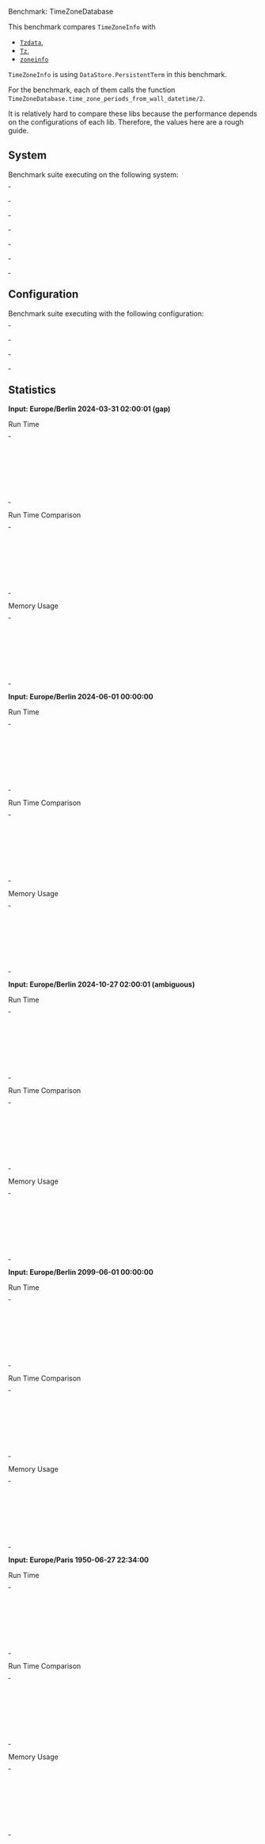 Benchmark: TimeZoneDatabase

This benchmark compares `TimeZoneInfo` with
- [`Tzdata`](https://github.com/lau/tzdata),
- [`Tz`](https://github.com/mathieuprog/tz),
- [`zoneinfo`](https://github.com/smartrent/zoneinfo)

`TimeZoneInfo` is using `DataStore.PersistentTerm` in this benchmark.

For the benchmark, each of them calls the function
`TimeZoneDatabase.time_zone_periods_from_wall_datetime/2`.

It is relatively hard to compare these libs because the performance depends on
the configurations of each lib. Therefore, the values here are a rough guide.


## System

Benchmark suite executing on the following system:

<table style="width: 1%">
  <tr>
    <th style="width: 1%; white-space: nowrap">Operating System</th>
    <td>macOS</td>
  </tr><tr>
    <th style="white-space: nowrap">CPU Information</th>
    <td style="white-space: nowrap">Apple M1</td>
  </tr><tr>
    <th style="white-space: nowrap">Number of Available Cores</th>
    <td style="white-space: nowrap">8</td>
  </tr><tr>
    <th style="white-space: nowrap">Available Memory</th>
    <td style="white-space: nowrap">16 GB</td>
  </tr><tr>
    <th style="white-space: nowrap">Elixir Version</th>
    <td style="white-space: nowrap">1.14.4</td>
  </tr><tr>
    <th style="white-space: nowrap">Erlang Version</th>
    <td style="white-space: nowrap">26.0</td>
  </tr>
</table>

## Configuration

Benchmark suite executing with the following configuration:

<table style="width: 1%">
  <tr>
    <th style="width: 1%">:time</th>
    <td style="white-space: nowrap">10 s</td>
  </tr><tr>
    <th>:parallel</th>
    <td style="white-space: nowrap">1</td>
  </tr><tr>
    <th>:warmup</th>
    <td style="white-space: nowrap">2 s</td>
  </tr>
</table>

## Statistics



__Input: Europe/Berlin 2024-03-31 02:00:01 (gap)__

Run Time

<table style="width: 1%">
  <tr>
    <th>Name</th>
    <th style="text-align: right">IPS</th>
    <th style="text-align: right">Average</th>
    <th style="text-align: right">Devitation</th>
    <th style="text-align: right">Median</th>
    <th style="text-align: right">99th&nbsp;%</th>
  </tr>

  <tr>
    <td style="white-space: nowrap">time_zone_info</td>
    <td style="white-space: nowrap; text-align: right">3.02 M</td>
    <td style="white-space: nowrap; text-align: right">0.33 &micro;s</td>
    <td style="white-space: nowrap; text-align: right">&plusmn;9679.84%</td>
    <td style="white-space: nowrap; text-align: right">0.29 &micro;s</td>
    <td style="white-space: nowrap; text-align: right">0.42 &micro;s</td>
  </tr>

  <tr>
    <td style="white-space: nowrap">tz</td>
    <td style="white-space: nowrap; text-align: right">2.13 M</td>
    <td style="white-space: nowrap; text-align: right">0.47 &micro;s</td>
    <td style="white-space: nowrap; text-align: right">&plusmn;5938.13%</td>
    <td style="white-space: nowrap; text-align: right">0.42 &micro;s</td>
    <td style="white-space: nowrap; text-align: right">0.58 &micro;s</td>
  </tr>

  <tr>
    <td style="white-space: nowrap">tzdata</td>
    <td style="white-space: nowrap; text-align: right">0.0197 M</td>
    <td style="white-space: nowrap; text-align: right">50.79 &micro;s</td>
    <td style="white-space: nowrap; text-align: right">&plusmn;14.47%</td>
    <td style="white-space: nowrap; text-align: right">47.91 &micro;s</td>
    <td style="white-space: nowrap; text-align: right">68.00 &micro;s</td>
  </tr>

  <tr>
    <td style="white-space: nowrap">zoninfo</td>
    <td style="white-space: nowrap; text-align: right">0.00513 M</td>
    <td style="white-space: nowrap; text-align: right">194.87 &micro;s</td>
    <td style="white-space: nowrap; text-align: right">&plusmn;50.26%</td>
    <td style="white-space: nowrap; text-align: right">183.87 &micro;s</td>
    <td style="white-space: nowrap; text-align: right">544.32 &micro;s</td>
  </tr>

</table>


Run Time Comparison

<table style="width: 1%">
  <tr>
    <th>Name</th>
    <th style="text-align: right">IPS</th>
    <th style="text-align: right">Slower</th>
  <tr>
    <td style="white-space: nowrap">time_zone_info</td>
    <td style="white-space: nowrap;text-align: right">3.02 M</td>
    <td>&nbsp;</td>
  </tr>

  <tr>
    <td style="white-space: nowrap">tz</td>
    <td style="white-space: nowrap; text-align: right">2.13 M</td>
    <td style="white-space: nowrap; text-align: right">1.42x</td>
  </tr>

  <tr>
    <td style="white-space: nowrap">tzdata</td>
    <td style="white-space: nowrap; text-align: right">0.0197 M</td>
    <td style="white-space: nowrap; text-align: right">153.26x</td>
  </tr>

  <tr>
    <td style="white-space: nowrap">zoninfo</td>
    <td style="white-space: nowrap; text-align: right">0.00513 M</td>
    <td style="white-space: nowrap; text-align: right">587.98x</td>
  </tr>

</table>



Memory Usage

<table style="width: 1%">
  <tr>
    <th>Name</th>
    <th style="text-align: right">Average</th>
    <th style="text-align: right">Factor</th>
  </tr>
  <tr>
    <td style="white-space: nowrap">time_zone_info</td>
    <td style="white-space: nowrap">0.55 KB</td>
    <td>&nbsp;</td>
  </tr>
    <tr>
    <td style="white-space: nowrap">tz</td>
    <td style="white-space: nowrap">1.40 KB</td>
    <td>2.56x</td>
  </tr>
    <tr>
    <td style="white-space: nowrap">tzdata</td>
    <td style="white-space: nowrap">111.52 KB</td>
    <td>203.91x</td>
  </tr>
    <tr>
    <td style="white-space: nowrap">zoninfo</td>
    <td style="white-space: nowrap">23.61 KB</td>
    <td>43.17x</td>
  </tr>
</table>



__Input: Europe/Berlin 2024-06-01 00:00:00__

Run Time

<table style="width: 1%">
  <tr>
    <th>Name</th>
    <th style="text-align: right">IPS</th>
    <th style="text-align: right">Average</th>
    <th style="text-align: right">Devitation</th>
    <th style="text-align: right">Median</th>
    <th style="text-align: right">99th&nbsp;%</th>
  </tr>

  <tr>
    <td style="white-space: nowrap">tz</td>
    <td style="white-space: nowrap; text-align: right">4.47 M</td>
    <td style="white-space: nowrap; text-align: right">0.22 &micro;s</td>
    <td style="white-space: nowrap; text-align: right">&plusmn;18839.94%</td>
    <td style="white-space: nowrap; text-align: right">0.167 &micro;s</td>
    <td style="white-space: nowrap; text-align: right">0.29 &micro;s</td>
  </tr>

  <tr>
    <td style="white-space: nowrap">time_zone_info</td>
    <td style="white-space: nowrap; text-align: right">2.90 M</td>
    <td style="white-space: nowrap; text-align: right">0.34 &micro;s</td>
    <td style="white-space: nowrap; text-align: right">&plusmn;11831.89%</td>
    <td style="white-space: nowrap; text-align: right">0.29 &micro;s</td>
    <td style="white-space: nowrap; text-align: right">0.42 &micro;s</td>
  </tr>

  <tr>
    <td style="white-space: nowrap">tzdata</td>
    <td style="white-space: nowrap; text-align: right">0.0593 M</td>
    <td style="white-space: nowrap; text-align: right">16.86 &micro;s</td>
    <td style="white-space: nowrap; text-align: right">&plusmn;56.33%</td>
    <td style="white-space: nowrap; text-align: right">16.66 &micro;s</td>
    <td style="white-space: nowrap; text-align: right">20.08 &micro;s</td>
  </tr>

  <tr>
    <td style="white-space: nowrap">zoninfo</td>
    <td style="white-space: nowrap; text-align: right">0.00502 M</td>
    <td style="white-space: nowrap; text-align: right">199.28 &micro;s</td>
    <td style="white-space: nowrap; text-align: right">&plusmn;52.47%</td>
    <td style="white-space: nowrap; text-align: right">186.29 &micro;s</td>
    <td style="white-space: nowrap; text-align: right">597.80 &micro;s</td>
  </tr>

</table>


Run Time Comparison

<table style="width: 1%">
  <tr>
    <th>Name</th>
    <th style="text-align: right">IPS</th>
    <th style="text-align: right">Slower</th>
  <tr>
    <td style="white-space: nowrap">tz</td>
    <td style="white-space: nowrap;text-align: right">4.47 M</td>
    <td>&nbsp;</td>
  </tr>

  <tr>
    <td style="white-space: nowrap">time_zone_info</td>
    <td style="white-space: nowrap; text-align: right">2.90 M</td>
    <td style="white-space: nowrap; text-align: right">1.54x</td>
  </tr>

  <tr>
    <td style="white-space: nowrap">tzdata</td>
    <td style="white-space: nowrap; text-align: right">0.0593 M</td>
    <td style="white-space: nowrap; text-align: right">75.34x</td>
  </tr>

  <tr>
    <td style="white-space: nowrap">zoninfo</td>
    <td style="white-space: nowrap; text-align: right">0.00502 M</td>
    <td style="white-space: nowrap; text-align: right">890.32x</td>
  </tr>

</table>



Memory Usage

<table style="width: 1%">
  <tr>
    <th>Name</th>
    <th style="text-align: right">Average</th>
    <th style="text-align: right">Factor</th>
  </tr>
  <tr>
    <td style="white-space: nowrap">tz</td>
    <td style="white-space: nowrap">0.31 KB</td>
    <td>&nbsp;</td>
  </tr>
    <tr>
    <td style="white-space: nowrap">time_zone_info</td>
    <td style="white-space: nowrap">0.44 KB</td>
    <td>1.4x</td>
  </tr>
    <tr>
    <td style="white-space: nowrap">tzdata</td>
    <td style="white-space: nowrap">2.21 KB</td>
    <td>7.08x</td>
  </tr>
    <tr>
    <td style="white-space: nowrap">zoninfo</td>
    <td style="white-space: nowrap">22.50 KB</td>
    <td>72.0x</td>
  </tr>
</table>



__Input: Europe/Berlin 2024-10-27 02:00:01 (ambiguous)__

Run Time

<table style="width: 1%">
  <tr>
    <th>Name</th>
    <th style="text-align: right">IPS</th>
    <th style="text-align: right">Average</th>
    <th style="text-align: right">Devitation</th>
    <th style="text-align: right">Median</th>
    <th style="text-align: right">99th&nbsp;%</th>
  </tr>

  <tr>
    <td style="white-space: nowrap">tz</td>
    <td style="white-space: nowrap; text-align: right">5.45 M</td>
    <td style="white-space: nowrap; text-align: right">0.184 &micro;s</td>
    <td style="white-space: nowrap; text-align: right">&plusmn;12927.87%</td>
    <td style="white-space: nowrap; text-align: right">0.125 &micro;s</td>
    <td style="white-space: nowrap; text-align: right">0.29 &micro;s</td>
  </tr>

  <tr>
    <td style="white-space: nowrap">time_zone_info</td>
    <td style="white-space: nowrap; text-align: right">2.89 M</td>
    <td style="white-space: nowrap; text-align: right">0.35 &micro;s</td>
    <td style="white-space: nowrap; text-align: right">&plusmn;10827.48%</td>
    <td style="white-space: nowrap; text-align: right">0.29 &micro;s</td>
    <td style="white-space: nowrap; text-align: right">0.42 &micro;s</td>
  </tr>

  <tr>
    <td style="white-space: nowrap">tzdata</td>
    <td style="white-space: nowrap; text-align: right">0.0559 M</td>
    <td style="white-space: nowrap; text-align: right">17.88 &micro;s</td>
    <td style="white-space: nowrap; text-align: right">&plusmn;35.25%</td>
    <td style="white-space: nowrap; text-align: right">17.04 &micro;s</td>
    <td style="white-space: nowrap; text-align: right">30.08 &micro;s</td>
  </tr>

  <tr>
    <td style="white-space: nowrap">zoninfo</td>
    <td style="white-space: nowrap; text-align: right">0.00518 M</td>
    <td style="white-space: nowrap; text-align: right">192.95 &micro;s</td>
    <td style="white-space: nowrap; text-align: right">&plusmn;42.66%</td>
    <td style="white-space: nowrap; text-align: right">183.70 &micro;s</td>
    <td style="white-space: nowrap; text-align: right">457.42 &micro;s</td>
  </tr>

</table>


Run Time Comparison

<table style="width: 1%">
  <tr>
    <th>Name</th>
    <th style="text-align: right">IPS</th>
    <th style="text-align: right">Slower</th>
  <tr>
    <td style="white-space: nowrap">tz</td>
    <td style="white-space: nowrap;text-align: right">5.45 M</td>
    <td>&nbsp;</td>
  </tr>

  <tr>
    <td style="white-space: nowrap">time_zone_info</td>
    <td style="white-space: nowrap; text-align: right">2.89 M</td>
    <td style="white-space: nowrap; text-align: right">1.88x</td>
  </tr>

  <tr>
    <td style="white-space: nowrap">tzdata</td>
    <td style="white-space: nowrap; text-align: right">0.0559 M</td>
    <td style="white-space: nowrap; text-align: right">97.46x</td>
  </tr>

  <tr>
    <td style="white-space: nowrap">zoninfo</td>
    <td style="white-space: nowrap; text-align: right">0.00518 M</td>
    <td style="white-space: nowrap; text-align: right">1051.45x</td>
  </tr>

</table>



Memory Usage

<table style="width: 1%">
  <tr>
    <th>Name</th>
    <th style="text-align: right">Average</th>
    <th style="text-align: right">Factor</th>
  </tr>
  <tr>
    <td style="white-space: nowrap">tz</td>
    <td style="white-space: nowrap">0.37 KB</td>
    <td>&nbsp;</td>
  </tr>
    <tr>
    <td style="white-space: nowrap">time_zone_info</td>
    <td style="white-space: nowrap">0.50 KB</td>
    <td>1.36x</td>
  </tr>
    <tr>
    <td style="white-space: nowrap">tzdata</td>
    <td style="white-space: nowrap">3.85 KB</td>
    <td>10.49x</td>
  </tr>
    <tr>
    <td style="white-space: nowrap">zoninfo</td>
    <td style="white-space: nowrap">22.58 KB</td>
    <td>61.49x</td>
  </tr>
</table>



__Input: Europe/Berlin 2099-06-01 00:00:00__

Run Time

<table style="width: 1%">
  <tr>
    <th>Name</th>
    <th style="text-align: right">IPS</th>
    <th style="text-align: right">Average</th>
    <th style="text-align: right">Devitation</th>
    <th style="text-align: right">Median</th>
    <th style="text-align: right">99th&nbsp;%</th>
  </tr>

  <tr>
    <td style="white-space: nowrap">time_zone_info</td>
    <td style="white-space: nowrap; text-align: right">240.62 K</td>
    <td style="white-space: nowrap; text-align: right">4.16 &micro;s</td>
    <td style="white-space: nowrap; text-align: right">&plusmn;378.25%</td>
    <td style="white-space: nowrap; text-align: right">3.92 &micro;s</td>
    <td style="white-space: nowrap; text-align: right">5.33 &micro;s</td>
  </tr>

  <tr>
    <td style="white-space: nowrap">tz</td>
    <td style="white-space: nowrap; text-align: right">118.04 K</td>
    <td style="white-space: nowrap; text-align: right">8.47 &micro;s</td>
    <td style="white-space: nowrap; text-align: right">&plusmn;151.87%</td>
    <td style="white-space: nowrap; text-align: right">8 &micro;s</td>
    <td style="white-space: nowrap; text-align: right">23.12 &micro;s</td>
  </tr>

  <tr>
    <td style="white-space: nowrap">zoninfo</td>
    <td style="white-space: nowrap; text-align: right">5.16 K</td>
    <td style="white-space: nowrap; text-align: right">193.67 &micro;s</td>
    <td style="white-space: nowrap; text-align: right">&plusmn;47.04%</td>
    <td style="white-space: nowrap; text-align: right">183.78 &micro;s</td>
    <td style="white-space: nowrap; text-align: right">474.33 &micro;s</td>
  </tr>

  <tr>
    <td style="white-space: nowrap">tzdata</td>
    <td style="white-space: nowrap; text-align: right">3.34 K</td>
    <td style="white-space: nowrap; text-align: right">299.42 &micro;s</td>
    <td style="white-space: nowrap; text-align: right">&plusmn;31.43%</td>
    <td style="white-space: nowrap; text-align: right">331.41 &micro;s</td>
    <td style="white-space: nowrap; text-align: right">588.24 &micro;s</td>
  </tr>

</table>


Run Time Comparison

<table style="width: 1%">
  <tr>
    <th>Name</th>
    <th style="text-align: right">IPS</th>
    <th style="text-align: right">Slower</th>
  <tr>
    <td style="white-space: nowrap">time_zone_info</td>
    <td style="white-space: nowrap;text-align: right">240.62 K</td>
    <td>&nbsp;</td>
  </tr>

  <tr>
    <td style="white-space: nowrap">tz</td>
    <td style="white-space: nowrap; text-align: right">118.04 K</td>
    <td style="white-space: nowrap; text-align: right">2.04x</td>
  </tr>

  <tr>
    <td style="white-space: nowrap">zoninfo</td>
    <td style="white-space: nowrap; text-align: right">5.16 K</td>
    <td style="white-space: nowrap; text-align: right">46.6x</td>
  </tr>

  <tr>
    <td style="white-space: nowrap">tzdata</td>
    <td style="white-space: nowrap; text-align: right">3.34 K</td>
    <td style="white-space: nowrap; text-align: right">72.05x</td>
  </tr>

</table>



Memory Usage

<table style="width: 1%">
  <tr>
    <th>Name</th>
    <th style="text-align: right">Average</th>
    <th style="text-align: right">Factor</th>
  </tr>
  <tr>
    <td style="white-space: nowrap">time_zone_info</td>
    <td style="white-space: nowrap">5.33 KB</td>
    <td>&nbsp;</td>
  </tr>
    <tr>
    <td style="white-space: nowrap">tz</td>
    <td style="white-space: nowrap">13.67 KB</td>
    <td>2.57x</td>
  </tr>
    <tr>
    <td style="white-space: nowrap">zoninfo</td>
    <td style="white-space: nowrap">22.50 KB</td>
    <td>4.22x</td>
  </tr>
    <tr>
    <td style="white-space: nowrap">tzdata</td>
    <td style="white-space: nowrap">12.13 KB</td>
    <td>2.28x</td>
  </tr>
</table>



__Input: Europe/Paris 1950-06-27 22:34:00__

Run Time

<table style="width: 1%">
  <tr>
    <th>Name</th>
    <th style="text-align: right">IPS</th>
    <th style="text-align: right">Average</th>
    <th style="text-align: right">Devitation</th>
    <th style="text-align: right">Median</th>
    <th style="text-align: right">99th&nbsp;%</th>
  </tr>

  <tr>
    <td style="white-space: nowrap">time_zone_info</td>
    <td style="white-space: nowrap; text-align: right">1.96 M</td>
    <td style="white-space: nowrap; text-align: right">0.51 &micro;s</td>
    <td style="white-space: nowrap; text-align: right">&plusmn;4918.77%</td>
    <td style="white-space: nowrap; text-align: right">0.46 &micro;s</td>
    <td style="white-space: nowrap; text-align: right">0.58 &micro;s</td>
  </tr>

  <tr>
    <td style="white-space: nowrap">tz</td>
    <td style="white-space: nowrap; text-align: right">1.64 M</td>
    <td style="white-space: nowrap; text-align: right">0.61 &micro;s</td>
    <td style="white-space: nowrap; text-align: right">&plusmn;4679.60%</td>
    <td style="white-space: nowrap; text-align: right">0.54 &micro;s</td>
    <td style="white-space: nowrap; text-align: right">0.71 &micro;s</td>
  </tr>

  <tr>
    <td style="white-space: nowrap">tzdata</td>
    <td style="white-space: nowrap; text-align: right">0.0697 M</td>
    <td style="white-space: nowrap; text-align: right">14.35 &micro;s</td>
    <td style="white-space: nowrap; text-align: right">&plusmn;45.06%</td>
    <td style="white-space: nowrap; text-align: right">14.08 &micro;s</td>
    <td style="white-space: nowrap; text-align: right">16.54 &micro;s</td>
  </tr>

  <tr>
    <td style="white-space: nowrap">zoninfo</td>
    <td style="white-space: nowrap; text-align: right">0.00481 M</td>
    <td style="white-space: nowrap; text-align: right">207.76 &micro;s</td>
    <td style="white-space: nowrap; text-align: right">&plusmn;46.16%</td>
    <td style="white-space: nowrap; text-align: right">195.79 &micro;s</td>
    <td style="white-space: nowrap; text-align: right">519.20 &micro;s</td>
  </tr>

</table>


Run Time Comparison

<table style="width: 1%">
  <tr>
    <th>Name</th>
    <th style="text-align: right">IPS</th>
    <th style="text-align: right">Slower</th>
  <tr>
    <td style="white-space: nowrap">time_zone_info</td>
    <td style="white-space: nowrap;text-align: right">1.96 M</td>
    <td>&nbsp;</td>
  </tr>

  <tr>
    <td style="white-space: nowrap">tz</td>
    <td style="white-space: nowrap; text-align: right">1.64 M</td>
    <td style="white-space: nowrap; text-align: right">1.2x</td>
  </tr>

  <tr>
    <td style="white-space: nowrap">tzdata</td>
    <td style="white-space: nowrap; text-align: right">0.0697 M</td>
    <td style="white-space: nowrap; text-align: right">28.12x</td>
  </tr>

  <tr>
    <td style="white-space: nowrap">zoninfo</td>
    <td style="white-space: nowrap; text-align: right">0.00481 M</td>
    <td style="white-space: nowrap; text-align: right">407.2x</td>
  </tr>

</table>



Memory Usage

<table style="width: 1%">
  <tr>
    <th>Name</th>
    <th style="text-align: right">Average</th>
    <th style="text-align: right">Factor</th>
  </tr>
  <tr>
    <td style="white-space: nowrap">time_zone_info</td>
    <td style="white-space: nowrap">0.44 KB</td>
    <td>&nbsp;</td>
  </tr>
    <tr>
    <td style="white-space: nowrap">tz</td>
    <td style="white-space: nowrap">0.31 KB</td>
    <td>0.71x</td>
  </tr>
    <tr>
    <td style="white-space: nowrap">tzdata</td>
    <td style="white-space: nowrap">2.21 KB</td>
    <td>5.05x</td>
  </tr>
    <tr>
    <td style="white-space: nowrap">zoninfo</td>
    <td style="white-space: nowrap">30.29 KB</td>
    <td>69.23x</td>
  </tr>
</table>